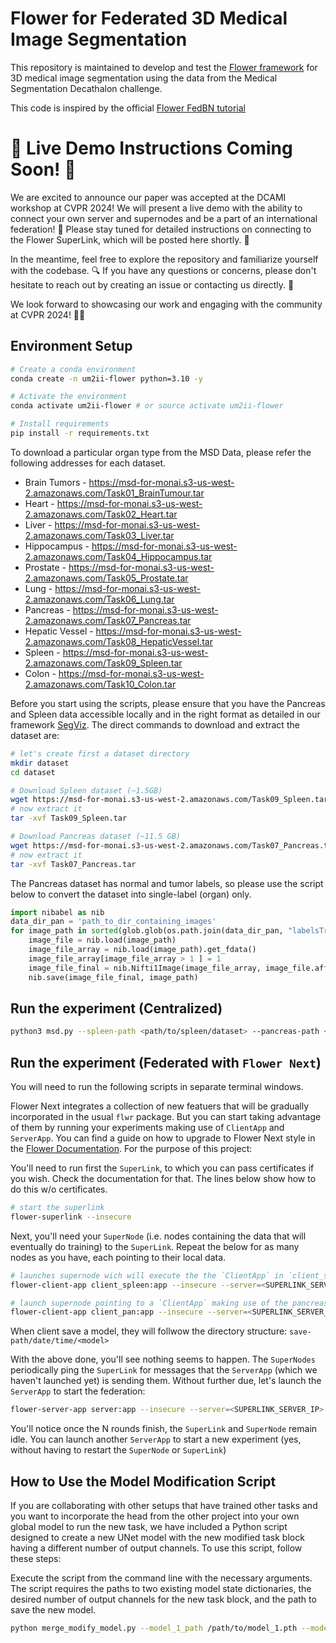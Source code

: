 # Flower for Federated 3D Medical Image Segmentation 

This repository is maintained to develop and test the [Flower framework](https://flower.ai/) for 3D medical image segmentation using the data from the Medical Segmentation Decathalon challenge.

This code is inspired by the official [Flower FedBN tutorial](https://flower.dev/docs/fedbn-example-pytorch-from-centralized-to-federated.html) 

# 🚀 Live Demo Instructions Coming Soon! 📢

We are excited to announce our paper was accepted at the DCAMI workshop at CVPR 2024! We will present a live demo with the ability to connect your own server and supernodes and be a part of an international federation! 🎉
Please stay tuned for detailed instructions on connecting to the Flower SuperLink, which will be posted here shortly. 🙌

In the meantime, feel free to explore the repository and familiarize yourself with the codebase. 🔍
If you have any questions or concerns, please don't hesitate to reach out by creating an issue or contacting us directly. 📩

We look forward to showcasing our work and engaging with the community at CVPR 2024! 🤖🌟

## Environment Setup

```bash
# Create a conda environment
conda create -n um2ii-flower python=3.10 -y

# Activate the environment
conda activate um2ii-flower # or source activate um2ii-flower

# Install requirements
pip install -r requirements.txt
```
To download a particular organ type from the MSD Data, please refer the following addresses for each dataset.
* Brain Tumors - https://msd-for-monai.s3-us-west-2.amazonaws.com/Task01_BrainTumour.tar
* Heart - https://msd-for-monai.s3-us-west-2.amazonaws.com/Task02_Heart.tar
* Liver - https://msd-for-monai.s3-us-west-2.amazonaws.com/Task03_Liver.tar
* Hippocampus - https://msd-for-monai.s3-us-west-2.amazonaws.com/Task04_Hippocampus.tar
* Prostate - https://msd-for-monai.s3-us-west-2.amazonaws.com/Task05_Prostate.tar
* Lung - https://msd-for-monai.s3-us-west-2.amazonaws.com/Task06_Lung.tar
* Pancreas - https://msd-for-monai.s3-us-west-2.amazonaws.com/Task07_Pancreas.tar
* Hepatic Vessel - https://msd-for-monai.s3-us-west-2.amazonaws.com/Task08_HepaticVessel.tar
* Spleen - https://msd-for-monai.s3-us-west-2.amazonaws.com/Task09_Spleen.tar
* Colon - https://msd-for-monai.s3-us-west-2.amazonaws.com/Task10_Colon.tar

Before you start using the scripts, please ensure that you have the Pancreas and Spleen data accessible locally and in the right format as detailed in our framework [SegViz](https://github.com/UM2ii/SegViz). The direct commands to download and extract the dataset are:

```bash
# let's create first a dataset directory
mkdir dataset
cd dataset

# Download Spleen dataset (~1.5GB)
wget https://msd-for-monai.s3-us-west-2.amazonaws.com/Task09_Spleen.tar # Change as per requirement
# now extract it
tar -xvf Task09_Spleen.tar

# Download Pancreas dataset (~11.5 GB)
wget https://msd-for-monai.s3-us-west-2.amazonaws.com/Task07_Pancreas.tar # Change as per requirement
# now extract it
tar -xvf Task07_Pancreas.tar
```

The Pancreas dataset has normal and tumor labels, so please use the script below to convert the dataset into single-label (organ) only. 

```python
import nibabel as nib
data_dir_pan = 'path_to_dir_containing_images'
for image_path in sorted(glob.glob(os.path.join(data_dir_pan, "labelsTr", "*.nii.gz"))):
    image_file = nib.load(image_path)
    image_file_array = nib.load(image_path).get_fdata()
    image_file_array[image_file_array > 1 ] = 1
    image_file_final = nib.Nifti1Image(image_file_array, image_file.affine)
    nib.save(image_file_final, image_path)  
```

## Run the experiment (Centralized)

```bash
python3 msd.py --spleen-path <path/to/spleen/dataset> --pancreas-path <path/to/spleen/dataset>
```

## Run the experiment (Federated with `Flower Next`)

You will need to run the following scripts in separate terminal windows.

Flower Next integrates a collection of new featuers that will be gradually incorporated in the usual `flwr` package. But you can start taking advantage of them by running your experiments making use of `ClientApp` and `ServerApp`. You can find a guide on how to upgrade to Flower Next style in the [Flower Documentation](https://flower.ai/docs/framework/how-to-upgrade-to-flower-next.html). For the purpose of this project:

You'll need to run first the `SuperLink`, to which you can pass certificates if you wish. Check the documentation for that. The lines below show how to do this w/o certificates.

```bash
# start the superlink
flower-superlink --insecure
```

Next, you'll need your `SuperNode` (i.e. nodes containing the data that will eventually do training) to the `SuperLink`. Repeat the below for as many nodes as you have, each pointing to their local data. 

```bash
# launches supernode wich will execute the the `ClientApp` in `client_spleen.py`
flower-client-app client_spleen:app --insecure --server=<SUPERLINK_SERVER_IP>

# launch supernode pointing to a `ClientApp` making use of the pancreas data
flower-client-app client_pan:app --insecure --server=<SUPERLINK_SERVER_IP>
```
When client save a model, they will follwow the directory structure: `save-path/date/time/<model>`

With the above done, you'll see nothing seems to happen. The `SuperNodes` periodically ping the `SuperLink` for messages that the `ServerApp` (which we haven't launched yet) is sending them. Without further due, let's launch the `ServerApp` to start the federation:

```bash
flower-server-app server:app --insecure --server=<SUPERLINK_SERVER_IP>
```

You'll notice once the N rounds finish, the `SuperLink` and `SuperNode` remain idle. You can launch another `ServerApp` to start a new experiment (yes, without having to restart the `SuperNode` or `SuperLink`)

## How to Use the Model Modification Script

If you are collaborating with other setups that have trained other tasks and you want to incorporate the head from the other project into your own global model to run the new task, we have included a Python script designed to create a new UNet model with the new modified task block having a different number of output channels. To use this script, follow these steps:

Execute the script from the command line with the necessary arguments. The script requires the paths to two existing model state dictionaries, the desired number of output channels for the new task block, and the path to save the new model.

```sh
python merge_modify_model.py --model_1_path /path/to/model_1.pth --model_2_path /path/to/model_2.pth --out_channels 4 --save_path /path/to/save_new_model.pth
